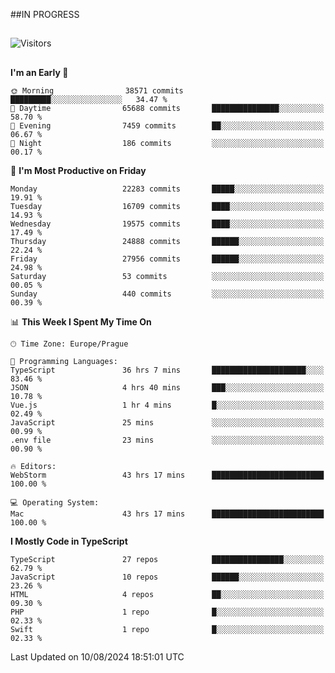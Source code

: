 ##IN PROGRESS
##
![Visitors](https://komarev.com/ghpvc/?username=petrbui&style=for-the-badge&label=Visitors+👀)



##
<!--
[![My GitHub stats](https://github-readme-stats.vercel.app/api?username=petrbui&theme=github_dark)](https://github.com/anuraghazra/github-readme-stats)

[![My wakatime stats](https://github-readme-stats.vercel.app/api/wakatime?username=petrbui&theme=github_dark)](https://github.com/anuraghazra/github-readme-stats)
-->
<!--START_SECTION:waka-->
**I'm an Early 🐤** 

```text
🌞 Morning                38571 commits       █████████░░░░░░░░░░░░░░░░   34.47 % 
🌆 Daytime                65688 commits       ███████████████░░░░░░░░░░   58.70 % 
🌃 Evening                7459 commits        ██░░░░░░░░░░░░░░░░░░░░░░░   06.67 % 
🌙 Night                  186 commits         ░░░░░░░░░░░░░░░░░░░░░░░░░   00.17 % 
```
📅 **I'm Most Productive on Friday** 

```text
Monday                   22283 commits       █████░░░░░░░░░░░░░░░░░░░░   19.91 % 
Tuesday                  16709 commits       ████░░░░░░░░░░░░░░░░░░░░░   14.93 % 
Wednesday                19575 commits       ████░░░░░░░░░░░░░░░░░░░░░   17.49 % 
Thursday                 24888 commits       ██████░░░░░░░░░░░░░░░░░░░   22.24 % 
Friday                   27956 commits       ██████░░░░░░░░░░░░░░░░░░░   24.98 % 
Saturday                 53 commits          ░░░░░░░░░░░░░░░░░░░░░░░░░   00.05 % 
Sunday                   440 commits         ░░░░░░░░░░░░░░░░░░░░░░░░░   00.39 % 
```


📊 **This Week I Spent My Time On** 

```text
🕑︎ Time Zone: Europe/Prague

💬 Programming Languages: 
TypeScript               36 hrs 7 mins       █████████████████████░░░░   83.46 % 
JSON                     4 hrs 40 mins       ███░░░░░░░░░░░░░░░░░░░░░░   10.78 % 
Vue.js                   1 hr 4 mins         █░░░░░░░░░░░░░░░░░░░░░░░░   02.49 % 
JavaScript               25 mins             ░░░░░░░░░░░░░░░░░░░░░░░░░   00.99 % 
.env file                23 mins             ░░░░░░░░░░░░░░░░░░░░░░░░░   00.90 % 

🔥 Editors: 
WebStorm                 43 hrs 17 mins      █████████████████████████   100.00 % 

💻 Operating System: 
Mac                      43 hrs 17 mins      █████████████████████████   100.00 % 
```

**I Mostly Code in TypeScript** 

```text
TypeScript               27 repos            ████████████████░░░░░░░░░   62.79 % 
JavaScript               10 repos            ██████░░░░░░░░░░░░░░░░░░░   23.26 % 
HTML                     4 repos             ██░░░░░░░░░░░░░░░░░░░░░░░   09.30 % 
PHP                      1 repo              █░░░░░░░░░░░░░░░░░░░░░░░░   02.33 % 
Swift                    1 repo              █░░░░░░░░░░░░░░░░░░░░░░░░   02.33 % 
```




 Last Updated on 10/08/2024 18:51:01 UTC
<!--END_SECTION:waka-->
